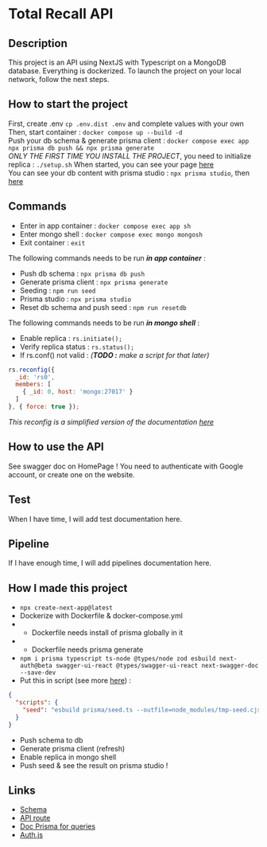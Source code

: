 # Total Recall API

## Description
This project is an API using NextJS with Typescript on a MongoDB database. Everything is dockerized.
To launch the project on your local network, follow the next steps.

## How to start the project
First, create .env `cp .env.dist .env` and complete values with your own
Then, start container : `docker compose up --build -d`  
Push your db schema & generate prisma client : `docker compose exec app npx prisma db push && npx prisma generate`  
*ONLY THE FIRST TIME YOU INSTALL THE PROJECT*, you need to initialize replica : `./setup.sh`
When started, you can see your page [here](http://localhost:3000/)  
You can see your db content with prisma studio : `npx prisma studio`, then [here](http://localhost:5555/)

## Commands
- Enter in app container : `docker compose exec app sh`
- Enter mongo shell : `docker compose exec mongo mongosh`
- Exit container : `exit`

The following commands needs to be run **_in app container_** :

- Push db schema : `npx prisma db push`
- Generate prisma client : `npx prisma generate`
- Seeding : `npm run seed`
- Prisma studio : `npx prisma studio`
- Reset db schema and push seed : `npm run resetdb`

The following commands needs to be run **_in mongo shell_** :

- Enable replica : `rs.initiate();`
- Verify replica status : `rs.status();`
- If rs.conf() not valid : _(**TODO :** make a script for that later)_
```js
rs.reconfig({
  _id: 'rs0',
  members: [
    { _id: 0, host: 'mongo:27017' }
  ]
}, { force: true });
```
*This reconfig is a simplified version of the documentation [here](https://www.mongodb.com/docs/manual/tutorial/deploy-replica-set/)*

## How to use the API
See swagger doc on HomePage !
You need to authenticate with Google account, or create one on the website.

## Test
When I have time, I will add test documentation here.

## Pipeline
If I have enough time, I will add pipelines documentation here.

## How I made this project
- `npx create-next-app@latest`
- Dockerize with Dockerfile & docker-compose.yml
- - Dockerfile needs install of prisma globally in it
- - Dockerfile needs prisma generate
- `npm i prisma typescript ts-node @types/node zod esbuild next-auth@beta swagger-ui-react @types/swagger-ui-react next-swagger-doc --save-dev`
- Put this in script (see more [here](https://github.com/prisma/prisma/issues/7053)) : 
```json
{
  "scripts": {
    "seed": "esbuild prisma/seed.ts --outfile=node_modules/tmp-seed.cjs --bundle --format=cjs --external:prisma --external:@prisma/client && node node_modules/tmp-seed.cjs --preview-feature"
  }
}
```
- Push schema to db
- Generate prisma client (refresh)
- Enable replica in mongo shell
- Push seed & see the result on prisma studio !

## Links

- [Schema](https://laconsole.dev/formations/prisma/prisma-schema#relations)
- [API route](https://corbado.com/blog/nextjs-prisma)
- [Doc Prisma for queries](https://www.prisma.io/docs/orm/prisma-client/queries/filtering-and-sorting)
- [Auth.js](https://www.youtube.com/watch?v=Rs8018RO5YQ)